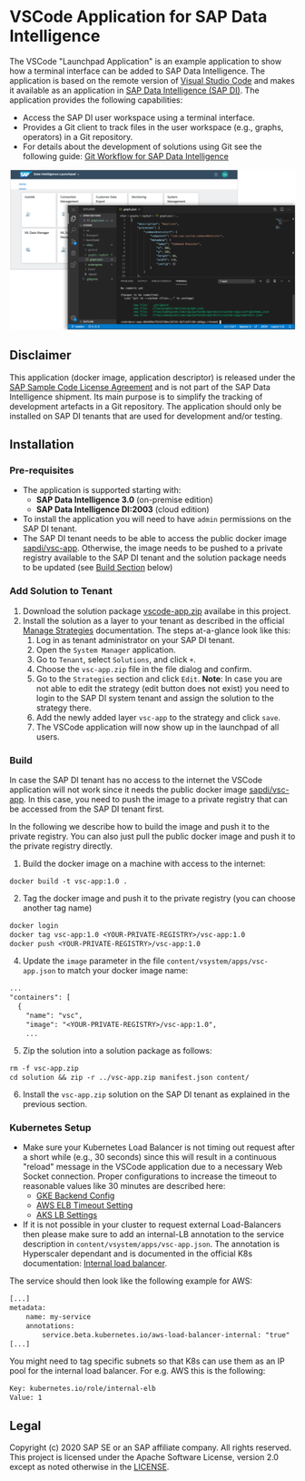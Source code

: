 # VSCode Application for SAP Data Intelligence

The VSCode "Launchpad Application" is an example application to show how a terminal interface can be added to SAP Data Intelligence.
The application is based on the remote version of [Visual Studio Code](https://code.visualstudio.com/)
and makes it available as an application in [SAP Data Intelligence (SAP DI)](https://www.sap.com/products/data-intelligence.html).
The application provides the following capabilities:

* Access the SAP DI user workspace using a terminal interface.
* Provides a Git client to track files in the user workspace (e.g., graphs, operators) in a Git repository.
* For details about the development of solutions using Git see the following guide: [Git Workflow for SAP Data Intelligence](../Readme.md)

![VSCode Application Image](../img/g-overview-2.png "VSCode Application")

## Disclaimer

This application (docker image, application descriptor) is released under the
[SAP Sample Code License Agreement](../../LICENSE) and is not part of the SAP Data Intelligence 
shipment. Its main purpose is to simplify the tracking of development artefacts in a Git repository.
The application should only be installed on SAP DI tenants that are used for development and/or testing.

## Installation

### Pre-requisites

* The application is supported starting with:
  * **SAP Data Intelligence 3.0** (on-premise edition)
  * **SAP Data Intelligence DI:2003** (cloud edition)
* To install the application you will need to have `admin` permissions on the SAP DI tenant.
* The SAP DI tenant needs to be able to access the public docker image
[sapdi/vsc-app](https://hub.docker.com/r/sapdi/vsc-app). Otherwise, the image needs to be pushed to a private registry available to the SAP DI tenant and the solution package needs to be updated (see [Build Section](#Build) below)

### Add Solution to Tenant

1. Download the solution package [vscode-app.zip](vscode-app.zip) availabe in this project.
2. Install the solution as a layer to your tenant as described in the official [Manage Strategies](https://help.sap.com/viewer/ca509b7635484070a655738be408da63/Cloud/en-US/8bbc552fc0604792bb114d850391d739.html) documentation. The steps at-a-glance look like this:
    1. Log in as tenant administrator on your SAP DI tenant.
    2. Open the `System Manager` application.
    3. Go to `Tenant`, select `Solutions`, and click `+`.
    4. Choose the `vsc-app.zip` file in the file dialog and confirm.
    5. Go to the `Strategies` section and click `Edit`. **Note**: In case you are not able to edit the strategy (edit button does not exist) you need to login to the SAP DI system tenant and assign the solution to the strategy there.
    6. Add the newly added layer `vsc-app` to the strategy and click `save`.
    7. The VSCode application will now show up in the launchpad of all users.

### Build

In case the SAP DI tenant has no access to the internet the VSCode application will not work since it needs the public docker image [sapdi/vsc-app](https://hub.docker.com/r/sapdi/vsc-app). In this case, you need to push the image to a private registry that can be accessed from the SAP DI tenant first.

In the following we describe how to build the image and push it to the private registry. You can also just pull the public docker image and push it to the private registry directly.

1. Build the docker image on a machine with access to the internet:
```
docker build -t vsc-app:1.0 .
```
2. Tag the docker image and push it to the private registry (you can choose another tag name)
```
docker login
docker tag vsc-app:1.0 <YOUR-PRIVATE-REGISTRY>/vsc-app:1.0
docker push <YOUR-PRIVATE-REGISTRY>/vsc-app:1.0
```
4. Update the `image` parameter in the file `content/vsystem/apps/vsc-app.json` to match your docker image name:
```
...
"containers": [
  {
    "name": "vsc",
    "image": "<YOUR-PRIVATE-REGISTRY>/vsc-app:1.0",
    ...
```
5. Zip the solution into a solution package as follows:
```
rm -f vsc-app.zip
cd solution && zip -r ../vsc-app.zip manifest.json content/
```
6. Install the `vsc-app.zip` solution on the SAP DI tenant as explained in the previous section.

### Kubernetes Setup

* Make sure your Kubernetes Load Balancer is not timing out request after a short while (e.g., 30 seconds) since this will result in a continuous "reload" message in the VSCode application due to a necessary Web Socket connection. Proper configurations to increase the timeout to reasonable values like 30 minutes are described here:
  * [GKE Backend Config](https://cloud.google.com/kubernetes-engine/docs/concepts/backendconfig)
  * [AWS ELB Timeout Setting](https://aws.amazon.com/de/blogs/aws/elb-idle-timeout-control/)
  * [AKS LB Settings](https://docs.microsoft.com/en-us/azure/aks/load-balancer-standard)
* If it is not possible in your cluster to request external Load-Balancers then please make sure to add an internal-LB annotation to the service description in `content/vsystem/apps/vsc-app.json`. The annotation is Hyperscaler dependant and is documented in the official K8s documentation: [Internal load balancer](https://kubernetes.io/docs/concepts/services-networking/service/#internal-load-balancer).

The service should then look like the following example for AWS:
```
[...]
metadata:
    name: my-service
    annotations:
        service.beta.kubernetes.io/aws-load-balancer-internal: "true"
[...]
```
You might need to tag specific subnets so that K8s can use them as an IP pool for the internal load balancer.
For e.g. AWS this is the following:
```
Key: kubernetes.io/role/internal-elb
Value: 1
```

## Legal

Copyright (c) 2020 SAP SE or an SAP affiliate company. All rights reserved. 
This project is licensed under the Apache Software License, version 2.0 except as noted otherwise in the 
[LICENSE](https://github.com/SAP-samples/datahub-integration-examples/blob/master/LICENSE).

